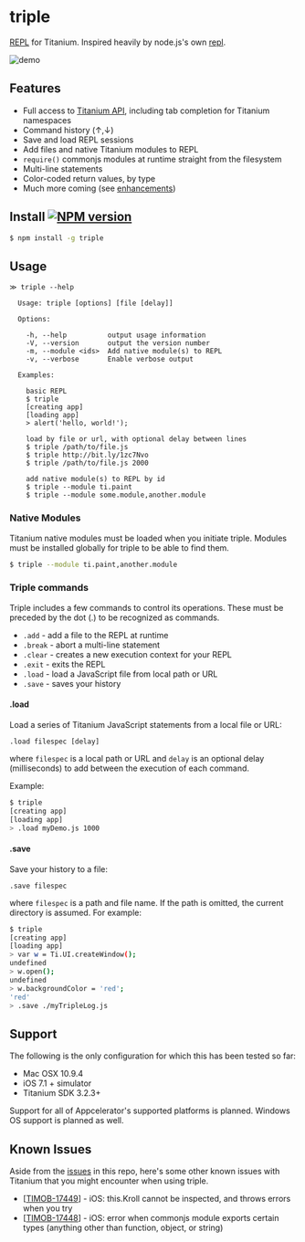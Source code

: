 # triple

[REPL](http://en.wikipedia.org/wiki/Read%E2%80%93eval%E2%80%93print_loop) for Titanium. Inspired heavily by node.js's own [repl](http://nodejs.org/api/repl.html).

![demo](http://cl.ly/image/0a0z1F2N342H/triple3.gif)

## Features

* Full access to [Titanium API](http://docs.appcelerator.com/titanium/latest/#!/api), including tab completion for Titanium namespaces
* Command history (&uarr;,&darr;)
* Save and load REPL sessions
* Add files and native Titanium modules to REPL
* `require()` commonjs modules at runtime straight from the filesystem
* Multi-line statements
* Color-coded return values, by type
* Much more coming (see [enhancements](https://github.com/tonylukasavage/triple/issues?labels=enhancement&milestone=&page=1&state=open))

## Install [![NPM version](https://badge.fury.io/js/triple.svg)](http://badge.fury.io/js/triple)

```bash
$ npm install -g triple
```

## Usage

```
≫ triple --help

  Usage: triple [options] [file [delay]]

  Options:

    -h, --help          output usage information
    -V, --version       output the version number
    -m, --module <ids>  Add native module(s) to REPL
    -v, --verbose       Enable verbose output

  Examples:

    basic REPL
    $ triple
    [creating app]
    [loading app]
    > alert('hello, world!');

    load by file or url, with optional delay between lines
    $ triple /path/to/file.js
    $ triple http://bit.ly/1zc7Nvo
    $ triple /path/to/file.js 2000

    add native module(s) to REPL by id
    $ triple --module ti.paint
    $ triple --module some.module,another.module
```

### Native Modules

Titanium native modules must be loaded when you initiate triple. Modules must be installed globally for triple to be able to find them.

```bash
$ triple --module ti.paint,another.module
```

### Triple commands

Triple includes a few commands to control its operations. These must be preceded by the dot (.) to be recognized as commands.

* `.add` - add a file to the REPL at runtime
* `.break` - abort a multi-line statement
* `.clear` - creates a new execution context for your REPL
* `.exit` - exits the REPL
* `.load` - load a JavaScript file from local path or URL
* `.save` - saves your history

#### .load

Load a series of Titanium JavaScript statements from a local file or URL:

```
.load filespec [delay]
```

where `filespec` is a local path or URL and `delay` is an optional delay (milliseconds) to add between the execution of each command.

Example:

```bash
$ triple
[creating app]
[loading app]
> .load myDemo.js 1000
```

#### .save

Save your history to a file:

```
.save filespec
```
where `filespec` is a path and file name. If the path is omitted, the current directory is assumed. For example:

```bash
$ triple
[creating app]
[loading app]
> var w = Ti.UI.createWindow();
undefined
> w.open();
undefined
> w.backgroundColor = 'red';
'red'
> .save ./myTripleLog.js
```

## Support

The following is the only configuration for which this has been tested so far:

* Mac OSX 10.9.4
* iOS 7.1 + simulator
* Titanium SDK 3.2.3+

Support for all of Appcelerator's supported platforms is planned. Windows OS support is planned as well.

## Known Issues

Aside from the [issues](https://github.com/tonylukasavage/triple/issues) in this repo, here's some other known issues with Titanium that you might encounter when using triple.

* \[[TIMOB-17449](https://jira.appcelerator.org/browse/TIMOB-17449)\] - iOS: this.Kroll cannot be inspected, and throws errors when you try
* \[[TIMOB-17448](https://jira.appcelerator.org/browse/TIMOB-17448)\] - iOS: error when commonjs module exports certain types (anything other than function, object, or string)

